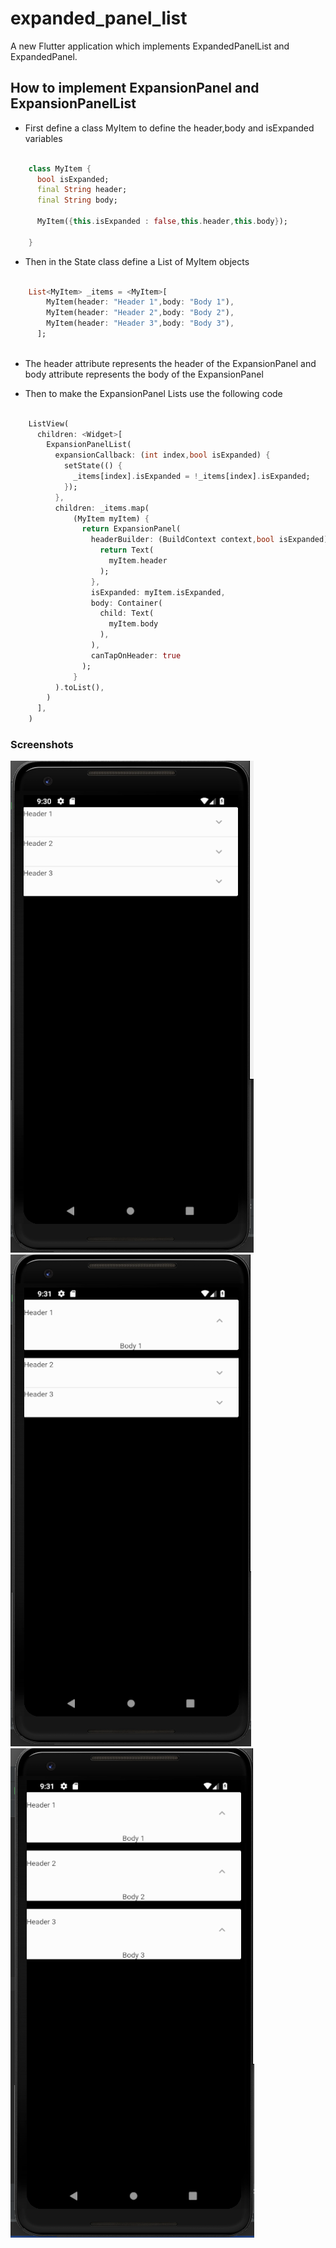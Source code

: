 # expanded_panel_list

A new Flutter application which implements ExpandedPanelList and ExpandedPanel.

## How to implement ExpansionPanel and ExpansionPanelList

- First define a class MyItem to define the header,body and isExpanded variables

```dart

    class MyItem {
      bool isExpanded;
      final String header;
      final String body;
    
      MyItem({this.isExpanded : false,this.header,this.body});
    
    }

```

- Then in the State class define a List of MyItem objects

```dart

    List<MyItem> _items = <MyItem>[
        MyItem(header: "Header 1",body: "Body 1"),
        MyItem(header: "Header 2",body: "Body 2"),
        MyItem(header: "Header 3",body: "Body 3"),
      ];
 
```

- The header attribute represents the header of the ExpansionPanel and body attribute represents
the body of the ExpansionPanel

- Then to make the ExpansionPanel Lists use the following code

```dart

    ListView(
      children: <Widget>[
        ExpansionPanelList(
          expansionCallback: (int index,bool isExpanded) {
            setState(() {
              _items[index].isExpanded = !_items[index].isExpanded;
            });
          },
          children: _items.map(
              (MyItem myItem) {
                return ExpansionPanel(
                  headerBuilder: (BuildContext context,bool isExpanded) {
                    return Text(
                      myItem.header
                    );
                  },
                  isExpanded: myItem.isExpanded,
                  body: Container(
                    child: Text(
                      myItem.body
                    ),
                  ),
                  canTapOnHeader: true
                );
              }
          ).toList(),
        )
      ],
    )

```


### Screenshots

![](screenshots/screen1.png) ![](screenshots/screen2.png) ![](screenshots/screen3.png)
